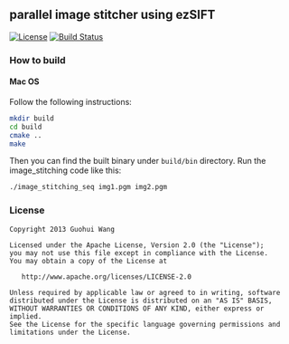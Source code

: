 ## parallel image stitcher using ezSIFT

[![License][license-img]][license-url] [![Build Status](https://travis-ci.com/robertwgh/ezSIFT.svg?branch=master)](https://travis-ci.com/robertwgh/ezSIFT)

### How to build
#### Mac OS
Follow the following instructions:
```Bash
mkdir build
cd build
cmake ..
make
```
Then you can find the built binary under `build/bin` directory. Run the image_stitching code like this:

```bash
./image_stitching_seq img1.pgm img2.pgm 
```

### License

    Copyright 2013 Guohui Wang

    Licensed under the Apache License, Version 2.0 (the "License");
    you may not use this file except in compliance with the License.
    You may obtain a copy of the License at

       http://www.apache.org/licenses/LICENSE-2.0

    Unless required by applicable law or agreed to in writing, software
    distributed under the License is distributed on an "AS IS" BASIS,
    WITHOUT WARRANTIES OR CONDITIONS OF ANY KIND, either express or implied.
    See the License for the specific language governing permissions and
    limitations under the License.


[license-url]: https://github.com/robertwgh/ezSIFT/blob/master/LICENSE
[license-img]: https://img.shields.io/badge/License-Apache%202.0-blue.svg
